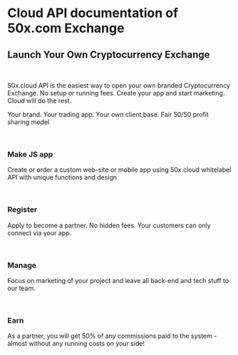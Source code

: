 # Cloud API documentation of 50x.com Exchange

## Launch Your Own Cryptocurrency Exchange

&nbsp;

50x.cloud API is the easiest way to open your own branded Cryptocurrency Exchange.
No setup or running fees. Create your app and start marketing. Cloud will do the rest.

Your brand. Your trading app. Your own client base.
Fair 50/50 profit sharing model

&nbsp;

### **Make JS app**

Create or order a custom web-site or mobile app using 50x.cloud whitelabel API with unique functions and design

&nbsp;

### **Register**

Apply to become a partner. No hidden fees. Your customers can only connect via your app.

&nbsp;

### **Manage**

Focus on marketing of your project and leave all back-end and tech stuff to our team.

&nbsp;

### **Earn**

As a partner, you will get 50% of any commissions paid to the system - almost without any running costs on your side!
